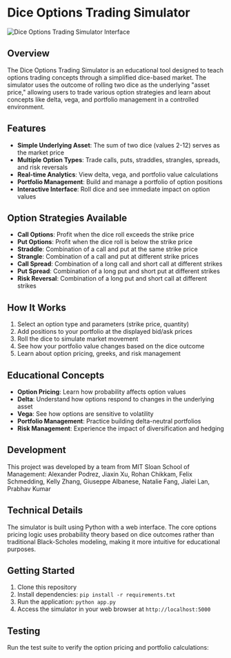# Dice Options Trading Simulator

![Dice Options Trading Simulator Interface](path/to/simulator-screenshot.png)

## Overview

The Dice Options Trading Simulator is an educational tool designed to teach options trading concepts through a simplified dice-based market. The simulator uses the outcome of rolling two dice as the underlying "asset price," allowing users to trade various option strategies and learn about concepts like delta, vega, and portfolio management in a controlled environment.

## Features

- **Simple Underlying Asset**: The sum of two dice (values 2-12) serves as the market price
- **Multiple Option Types**: Trade calls, puts, straddles, strangles, spreads, and risk reversals
- **Real-time Analytics**: View delta, vega, and portfolio value calculations
- **Portfolio Management**: Build and manage a portfolio of option positions
- **Interactive Interface**: Roll dice and see immediate impact on option values

## Option Strategies Available

- **Call Options**: Profit when the dice roll exceeds the strike price
- **Put Options**: Profit when the dice roll is below the strike price
- **Straddle**: Combination of a call and put at the same strike price
- **Strangle**: Combination of a call and put at different strike prices
- **Call Spread**: Combination of a long call and short call at different strikes
- **Put Spread**: Combination of a long put and short put at different strikes
- **Risk Reversal**: Combination of a long put and short call at different strikes

## How It Works

1. Select an option type and parameters (strike price, quantity)
2. Add positions to your portfolio at the displayed bid/ask prices
3. Roll the dice to simulate market movement
4. See how your portfolio value changes based on the dice outcome
5. Learn about option pricing, greeks, and risk management

## Educational Concepts

- **Option Pricing**: Learn how probability affects option values
- **Delta**: Understand how options respond to changes in the underlying asset
- **Vega**: See how options are sensitive to volatility
- **Portfolio Management**: Practice building delta-neutral portfolios
- **Risk Management**: Experience the impact of diversification and hedging

## Development

This project was developed by a team from MIT Sloan School of Management:
Alexander Podrez, Jiaxin Xu, Rohan Chikkam, Felix Schmedding, Kelly Zhang, Giuseppe Albanese, Natalie Fang, Jialei Lan, Prabhav Kumar

## Technical Details

The simulator is built using Python with a web interface. The core options pricing logic uses probability theory based on dice outcomes rather than traditional Black-Scholes modeling, making it more intuitive for educational purposes.

## Getting Started

1. Clone this repository
2. Install dependencies: `pip install -r requirements.txt`
3. Run the application: `python app.py`
4. Access the simulator in your web browser at `http://localhost:5000`

## Testing

Run the test suite to verify the option pricing and portfolio calculations:
